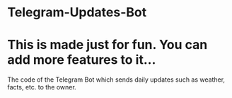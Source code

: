 # Telegram-Updates-Bot

# This is made just for fun. You can add more features to it...

The code of the Telegram Bot which sends daily updates such as weather, facts, etc. to the owner.
